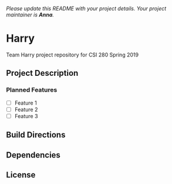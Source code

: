 *Please update this README with your project details. Your project maintainer is **Anna**.*

# Harry
Team Harry project repository for CSI 280 Spring 2019

## Project Description

### Planned Features

- [ ] Feature 1
- [ ] Feature 2
- [ ] Feature 3

## Build Directions

## Dependencies

## License
